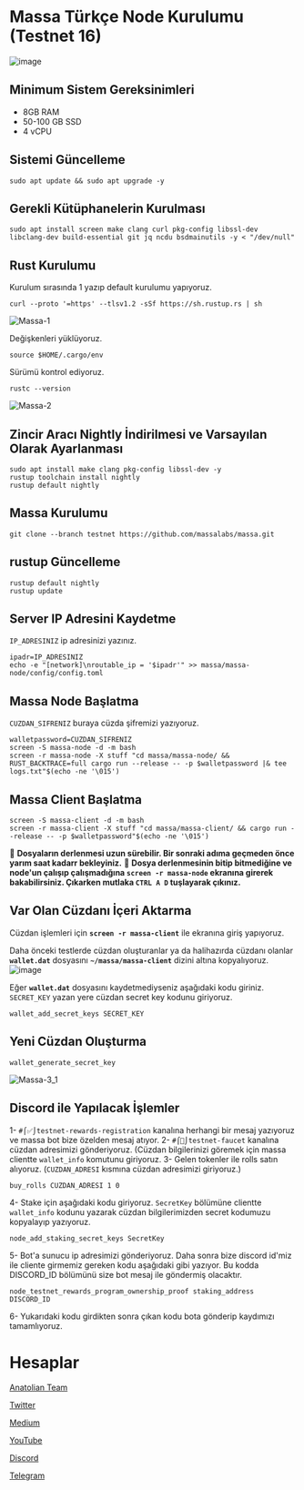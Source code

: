 # Massa Türkçe Node Kurulumu (Testnet 16)
![image](https://user-images.githubusercontent.com/102043225/191850755-6183c74f-24d3-43f3-930f-3254a28ee332.png)

##  Minimum Sistem Gereksinimleri
* 8GB RAM
* 50-100 GB SSD
* 4 vCPU

## Sistemi Güncelleme
```shell
sudo apt update && sudo apt upgrade -y
```

## Gerekli Kütüphanelerin Kurulması
```shell
sudo apt install screen make clang curl pkg-config libssl-dev libclang-dev build-essential git jq ncdu bsdmainutils -y < "/dev/null"
```

## Rust Kurulumu
Kurulum sırasında 1 yazıp default kurulumu yapıyoruz.

```shell
curl --proto '=https' --tlsv1.2 -sSf https://sh.rustup.rs | sh
```
![Massa-1](https://user-images.githubusercontent.com/102043225/191853793-fbd73b8f-62c5-4405-b332-956fb069025b.JPG)

Değişkenleri yüklüyoruz.
```shell
source $HOME/.cargo/env
```

Sürümü kontrol ediyoruz.
```shell
rustc --version
```
![Massa-2](https://user-images.githubusercontent.com/102043225/191853858-fc6ec5d2-7505-4381-a642-462227f93b8c.JPG)

## Zincir Aracı Nightly İndirilmesi ve Varsayılan Olarak Ayarlanması
```shell
sudo apt install make clang pkg-config libssl-dev -y
rustup toolchain install nightly
rustup default nightly
```

## Massa Kurulumu
```shell
git clone --branch testnet https://github.com/massalabs/massa.git
```

## rustup Güncelleme
```shell
rustup default nightly 
rustup update
```

## Server IP Adresini Kaydetme
`IP_ADRESINIZ` ip adresinizi yazınız.
```shell
ipadr=IP_ADRESINIZ
echo -e "[network]\nroutable_ip = '$ipadr'" >> massa/massa-node/config/config.toml
```

## Massa Node Başlatma
`CUZDAN_SIFRENIZ` buraya cüzda şifremizi yazıyoruz.
```shell
walletpassword=CUZDAN_SIFRENIZ
screen -S massa-node -d -m bash
screen -r massa-node -X stuff "cd massa/massa-node/ && RUST_BACKTRACE=full cargo run --release -- -p $walletpassword |& tee logs.txt"$(echo -ne '\015')
```

## Massa Client Başlatma

```shell
screen -S massa-client -d -m bash
screen -r massa-client -X stuff "cd massa/massa-client/ && cargo run --release -- -p $walletpassword"$(echo -ne '\015')
```

🔴 **Dosyaların derlenmesi uzun sürebilir. Bir sonraki adıma geçmeden önce yarım saat kadarr bekleyiniz.**
🔴 **Dosya derlenmesinin bitip bitmediğine ve node'un çalışıp çalışmadığına `screen -r massa-node` ekranına girerek bakabilirsiniz. Çıkarken mutlaka `CTRL A D` tuşlayarak çıkınız.**


## Var Olan Cüzdanı İçeri Aktarma
Cüzdan işlemleri için **`screen -r massa-client`** ile ekranına giriş yapıyoruz.

Daha önceki testlerde cüzdan oluşturanlar ya da halihazırda cüzdanı olanlar **`wallet.dat`** dosyasını **`~/massa/massa-client`** dizini altına kopyalıyoruz.
![image](https://user-images.githubusercontent.com/102043225/191854241-3475e65b-5acc-4397-bd73-c5d1410f56a6.png)

Eğer **`wallet.dat`** dosyasını kaydetmediyseniz aşağıdaki kodu giriniz.
`SECRET_KEY` yazan yere cüzdan secret key kodunu giriyoruz.
```shell 
wallet_add_secret_keys SECRET_KEY
```

## Yeni Cüzdan Oluşturma
```shell 
wallet_generate_secret_key 
```
![Massa-3_1](https://user-images.githubusercontent.com/102043225/191856385-8f713e55-9e35-4b10-8a15-f2fb78f1ad09.jpg)

## Discord ile Yapılacak İşlemler

1- `#⌠✅⌡testnet-rewards-registration` kanalına herhangi bir mesaj yazıyoruz ve massa bot bize özelden mesaj atıyor.
2- `#⌠💸⌡testnet-faucet` kanalına cüzdan adresimizi gönderiyoruz. (Cüzdan bilgilerinizi göremek için massa clientte `wallet_info` komutunu giriyoruz.
3- Gelen tokenler ile rolls satın alıyoruz. (`CUZDAN_ADRESI` kısmına cüzdan adresimizi giriyoruz.)
```shell
buy_rolls CUZDAN_ADRESI 1 0
```
4- Stake için aşağıdaki kodu giriyoruz. `SecretKey` bölümüne clientte `wallet_info` kodunu yazarak cüzdan bilgilerimizden secret kodumuzu kopyalayıp yazıyoruz. 
```shell
node_add_staking_secret_keys SecretKey 
```
5- Bot'a sunucu ip adresimizi gönderiyoruz. Daha sonra bize discord id'miz ile cliente girmemiz gereken kodu aşağıdaki gibi yazıyor. Bu kodda DISCORD_ID bölümünü size bot mesaj ile göndermiş olacaktır.
```shell
node_testnet_rewards_program_ownership_proof staking_address DISCORD_ID
```
6- Yukarıdaki kodu girdikten sonra çıkan kodu bota gönderip kaydımızı tamamlıyoruz.


# Hesaplar

[Anatolian Team](https://anatolianteam.com)

[Twitter](https://twitter.commehmetkoltigin)

[Medium](https://medium.com/@mehmetkoltigin)

[YouTube](https://www.youtube.com/channel/UCmLgaftx5e38BE0E7gpY2dA)

[Discord](https://discordapp.com/users/837933958280904737)

[Telegram](https://t.me/mehmetkoltigin)
